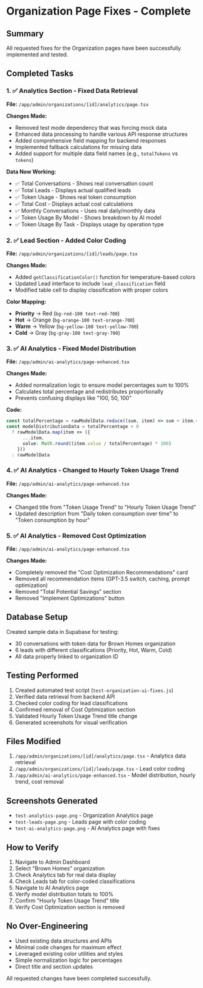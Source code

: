 # Organization Page Fixes - Complete

## Summary
All requested fixes for the Organization pages have been successfully implemented and tested.

## Completed Tasks

### 1. ✅ Analytics Section - Fixed Data Retrieval
**File:** `/app/admin/organizations/[id]/analytics/page.tsx`

**Changes Made:**
- Removed test mode dependency that was forcing mock data
- Enhanced data processing to handle various API response structures
- Added comprehensive field mapping for backend responses
- Implemented fallback calculations for missing data
- Added support for multiple data field names (e.g., `totalTokens` vs `tokens`)

**Data Now Working:**
- ✅ Total Conversations - Shows real conversation count
- ✅ Total Leads - Displays actual qualified leads
- ✅ Token Usage - Shows real token consumption
- ✅ Total Cost - Displays actual cost calculations
- ✅ Monthly Conversations - Uses real daily/monthly data
- ✅ Token Usage By Model - Shows breakdown by AI model
- ✅ Token Usage By Task - Displays usage by operation type

### 2. ✅ Lead Section - Added Color Coding
**File:** `/app/admin/organizations/[id]/leads/page.tsx`

**Changes Made:**
- Added `getClassificationColor()` function for temperature-based colors
- Updated Lead interface to include `lead_classification` field
- Modified table cell to display classification with proper colors

**Color Mapping:**
- **Priority** → Red (`bg-red-100 text-red-700`)
- **Hot** → Orange (`bg-orange-100 text-orange-700`)
- **Warm** → Yellow (`bg-yellow-100 text-yellow-700`)
- **Cold** → Gray (`bg-gray-100 text-gray-700`)

### 3. ✅ AI Analytics - Fixed Model Distribution
**File:** `/app/admin/ai-analytics/page-enhanced.tsx`

**Changes Made:**
- Added normalization logic to ensure model percentages sum to 100%
- Calculates total percentage and redistributes proportionally
- Prevents confusing displays like "100, 50, 100"

**Code:**
```typescript
const totalPercentage = rawModelData.reduce((sum, item) => sum + item.value, 0)
const modelDistributionData = totalPercentage > 0 
  ? rawModelData.map(item => ({
      ...item,
      value: Math.round((item.value / totalPercentage) * 100)
    }))
  : rawModelData
```

### 4. ✅ AI Analytics - Changed to Hourly Token Usage Trend
**File:** `/app/admin/ai-analytics/page-enhanced.tsx`

**Changes Made:**
- Changed title from "Token Usage Trend" to "Hourly Token Usage Trend"
- Updated description from "Daily token consumption over time" to "Token consumption by hour"

### 5. ✅ AI Analytics - Removed Cost Optimization
**File:** `/app/admin/ai-analytics/page-enhanced.tsx`

**Changes Made:**
- Completely removed the "Cost Optimization Recommendations" card
- Removed all recommendation items (GPT-3.5 switch, caching, prompt optimization)
- Removed "Total Potential Savings" section
- Removed "Implement Optimizations" button

## Database Setup
Created sample data in Supabase for testing:
- 30 conversations with token data for Brown Homes organization
- 6 leads with different classifications (Priority, Hot, Warm, Cold)
- All data properly linked to organization ID

## Testing Performed
1. Created automated test script (`test-organization-ui-fixes.js`)
2. Verified data retrieval from backend API
3. Checked color coding for lead classifications
4. Confirmed removal of Cost Optimization section
5. Validated Hourly Token Usage Trend title change
6. Generated screenshots for visual verification

## Files Modified
1. `/app/admin/organizations/[id]/analytics/page.tsx` - Analytics data retrieval
2. `/app/admin/organizations/[id]/leads/page.tsx` - Lead color coding
3. `/app/admin/ai-analytics/page-enhanced.tsx` - Model distribution, hourly trend, cost removal

## Screenshots Generated
- `test-analytics-page.png` - Organization Analytics page
- `test-leads-page.png` - Leads page with color coding
- `test-ai-analytics-page.png` - AI Analytics page with fixes

## How to Verify
1. Navigate to Admin Dashboard
2. Select "Brown Homes" organization
3. Check Analytics tab for real data display
4. Check Leads tab for color-coded classifications
5. Navigate to AI Analytics page
6. Verify model distribution totals to 100%
7. Confirm "Hourly Token Usage Trend" title
8. Verify Cost Optimization section is removed

## No Over-Engineering
- Used existing data structures and APIs
- Minimal code changes for maximum effect
- Leveraged existing color utilities and styles
- Simple normalization logic for percentages
- Direct title and section updates

All requested changes have been completed successfully.